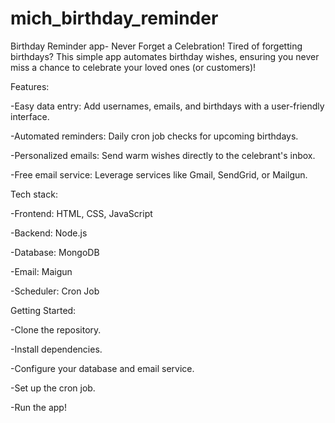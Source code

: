# mich_birthday_reminder

Birthday Reminder app- Never Forget a Celebration!
Tired of forgetting birthdays? This simple app automates birthday wishes, ensuring you never miss a chance to celebrate your loved ones (or customers)!

Features:

-Easy data entry: Add usernames, emails, and birthdays with a user-friendly interface.

-Automated reminders: Daily cron job checks for upcoming birthdays.

-Personalized emails: Send warm wishes directly to the celebrant's inbox.

-Free email service: Leverage services like Gmail, SendGrid, or Mailgun.

Tech stack:

-Frontend: HTML, CSS, JavaScript

-Backend: Node.js

-Database: MongoDB

-Email: Maigun

-Scheduler: Cron Job

Getting Started:

-Clone the repository.

-Install dependencies.

-Configure your database and email service.

-Set up the cron job.

-Run the app!
